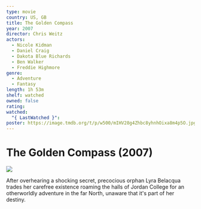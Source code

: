 ```yaml
---
type: movie
country: US, GB
title: The Golden Compass
year: 2007
director: Chris Weitz
actors:
  - Nicole Kidman
  - Daniel Craig
  - Dakota Blue Richards
  - Ben Walker
  - Freddie Highmore
genre:
  - Adventure
  - Fantasy
length: 1h 53m
shelf: watched
owned: false
rating:
watched:
  "{ LastWatched }":
poster: https://image.tmdb.org/t/p/w500/mIHV28g4Zhbc8yhnhOixa8m4p5O.jpg
---
```


# The Golden Compass (2007)

![](https://image.tmdb.org/t/p/w500/mIHV28g4Zhbc8yhnhOixa8m4p5O.jpg)

After overhearing a shocking secret, precocious orphan Lyra Belacqua trades her carefree existence roaming the halls of Jordan College for an otherworldly adventure in the far North, unaware that it's part of her destiny.

